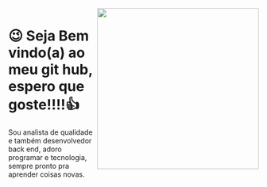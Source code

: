<image src="api.png" width="325px" align="right">

  # 😉 Seja Bem vindo(a) ao meu git hub, espero que goste!!!!👍
  Sou analista de qualidade e também desenvolvedor back end, adoro programar
  e tecnologia, sempre pronto pra aprender coisas novas.
